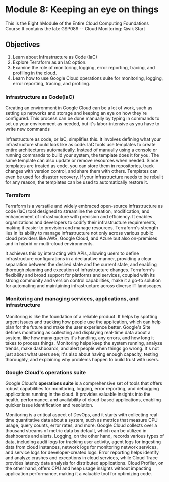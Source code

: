 # Module 8: Keeping an eye on things

This is the Eight hModule of the Entire Cloud Computing Foundations Course.It contains the lab: GSP089 -- Cloud Monitoring: Qwik Start


## Objectives

1. Learn about Infrastructure as Code (IaC)
2. Explore Terraform as an IaC option.
3. Examine the role of monitoring, logging, error reporting, tracing, and profiling in the cloud.
4. Learn how to use Google Cloud operations suite for monitoring, logging, error reporting, tracing, and profiling.

### Infrastructure as Code(IaC)

Creating an environment in Google Cloud can be a lot of work, such as setting up networks and storage and keeping an eye on how they're configured. This process can be done manually by typing in commands to set up your environment as needed, but it's labor-intensive as you have to write new commands

Infrastructure as code, or IaC, simplifies this. It involves defining what your infrastructure should look like as code. IaC tools use templates to create entire architectures automatically. Instead of manually using a console or running commands to build your system, the template does it for you. The same template can also update or remove resources when needed.
Since templates are treated as code, you can store them in repositories, track changes with version control, and share them with others. Templates can even be used for disaster recovery. If your infrastructure needs to be rebuilt for any reason, the templates can be used to automatically restore it.

### Terraform

Terraform is a versatile and widely embraced open-source infrastructure as code (IaC) tool designed to streamline the creation, modification, and enhancement of infrastructure with precision and efficiency. It enables organizations and developers to codify their infrastructure requirements, making it easier to provision and manage resources. Terraform's strength lies in its ability to manage infrastructure not only across various public cloud providers like AWS, Google Cloud, and Azure but also on-premises and in hybrid or multi-cloud environments. 

It achieves this by interacting with APIs, allowing users to define infrastructure configurations in a declarative manner, providing a clear separation between the desired state and the current state, and enabling thorough planning and execution of infrastructure changes. Terraform's flexibility and broad support for platforms and services, coupled with its strong community and version control capabilities, make it a go-to solution for automating and maintaining infrastructure across diverse IT landscapes.

### Monitoring and managing services, applications, and infrastructure

Monitoring is like the foundation of a reliable product. It helps by spotting urgent issues and tracking how people use the application, which can help plan for the future and make the user experience better. Google's Site defines monitoring as collecting and displaying real-time data about a system, like how many queries it's handling, any errors, and how long it takes to process things. Monitoring helps keep the system running, analyze trends, make dashboards, and alert people when things go wrong. It's not just about what users see; it's also about having enough capacity, testing thoroughly, and explaining why problems happen to build trust with users.

### Google Cloud's operations suite

Google Cloud's **operations suite** is a comprehensive set of tools that offers robust capabilities for monitoring, logging, error reporting, and debugging applications running in the cloud. It provides valuable insights into the health, performance, and availability of cloud-based applications, enabling quicker issue identification and resolution. 

Monitoring is a critical aspect of DevOps, and it starts with collecting real-time quantitative data about a system, such as metrics that measure CPU usage, query counts, error rates, and more. Google Cloud collects over a thousand streams of metric data by default, which can be utilized in dashboards and alerts. Logging, on the other hand, records various types of data, including audit logs for tracking user activity, agent logs for ingesting data from cloud instances, network logs for monitoring network services, and service logs for developer-created logs. Error reporting helps identify and analyze crashes and exceptions in cloud services, while Cloud Trace provides latency data analysis for distributed applications. Cloud Profiler, on the other hand, offers CPU and heap usage insights without impacting application performance, making it a valuable tool for optimizing code.

